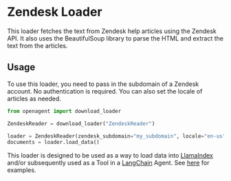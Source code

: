 # Zendesk Loader

This loader fetches the text from Zendesk help articles using the Zendesk API. It also uses the BeautifulSoup library to parse the HTML and extract the text from the articles.

## Usage

To use this loader, you need to pass in the subdomain of a Zendesk account. No authentication is required. You can also set the locale of articles as needed.

```python
from openagent import download_loader

ZendeskReader = download_loader("ZendeskReader")

loader = ZendeskReader(zendesk_subdomain="my_subdomain", locale="en-us")
documents = loader.load_data()
```

This loader is designed to be used as a way to load data into [LlamaIndex](https://github.com/jerryjliu/gpt_index/tree/main/gpt_index) and/or subsequently used as a Tool in a [LangChain](https://github.com/hwchase17/langchain) Agent. See [here](https://github.com/emptycrown/llama-hub/tree/main) for examples.
